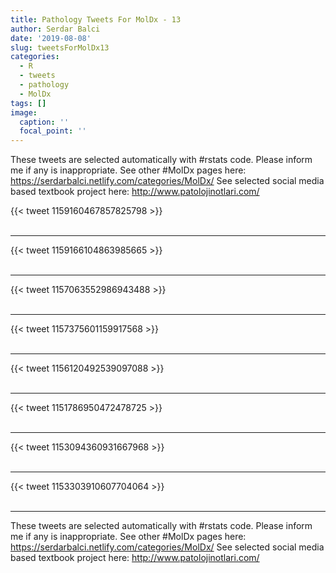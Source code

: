 ```yaml
---
title: Pathology Tweets For MolDx - 13
author: Serdar Balci
date: '2019-08-08'
slug: tweetsForMolDx13
categories:
  - R
  - tweets
  - pathology
  - MolDx
tags: []
image:
  caption: ''
  focal_point: ''
---
```



These tweets are selected automatically with #rstats code. Please inform me if any is inappropriate.
See other #MolDx pages here: https://serdarbalci.netlify.com/categories/MolDx/ 
See selected social media based textbook project here: http://www.patolojinotlari.com/

{{< tweet 1159160467857825798 >}}
<br>
<br>
<hr>
{{< tweet 1159166104863985665 >}}
<br>
<br>
<hr>
{{< tweet 1157063552986943488 >}}
<br>
<br>
<hr>
{{< tweet 1157375601159917568 >}}
<br>
<br>
<hr>
{{< tweet 1156120492539097088 >}}
<br>
<br>
<hr>
{{< tweet 1151786950472478725 >}}
<br>
<br>
<hr>
{{< tweet 1153094360931667968 >}}
<br>
<br>
<hr>
{{< tweet 1153303910607704064 >}}
<br>
<br>
<hr>


These tweets are selected automatically with #rstats code. Please inform me if any is inappropriate.
See other #MolDx pages here: https://serdarbalci.netlify.com/categories/MolDx/ 
See selected social media based textbook project here: http://www.patolojinotlari.com/
